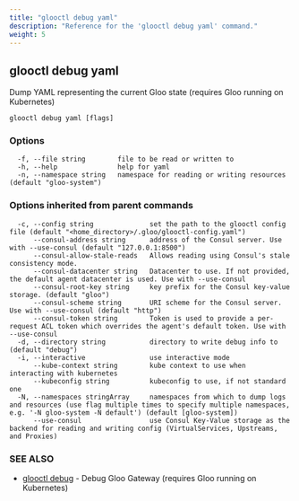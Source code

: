 ```yaml
---
title: "glooctl debug yaml"
description: "Reference for the 'glooctl debug yaml' command."
weight: 5
---
```

## glooctl debug yaml

Dump YAML representing the current Gloo state (requires Gloo running on Kubernetes)

```
glooctl debug yaml [flags]
```

### Options

```
  -f, --file string        file to be read or written to
  -h, --help               help for yaml
  -n, --namespace string   namespace for reading or writing resources (default "gloo-system")
```

### Options inherited from parent commands

```
  -c, --config string              set the path to the glooctl config file (default "<home_directory>/.gloo/glooctl-config.yaml")
      --consul-address string      address of the Consul server. Use with --use-consul (default "127.0.0.1:8500")
      --consul-allow-stale-reads   Allows reading using Consul's stale consistency mode.
      --consul-datacenter string   Datacenter to use. If not provided, the default agent datacenter is used. Use with --use-consul
      --consul-root-key string     key prefix for the Consul key-value storage. (default "gloo")
      --consul-scheme string       URI scheme for the Consul server. Use with --use-consul (default "http")
      --consul-token string        Token is used to provide a per-request ACL token which overrides the agent's default token. Use with --use-consul
  -d, --directory string           directory to write debug info to (default "debug")
  -i, --interactive                use interactive mode
      --kube-context string        kube context to use when interacting with kubernetes
      --kubeconfig string          kubeconfig to use, if not standard one
  -N, --namespaces stringArray     namespaces from which to dump logs and resources (use flag multiple times to specify multiple namespaces, e.g. '-N gloo-system -N default') (default [gloo-system])
      --use-consul                 use Consul Key-Value storage as the backend for reading and writing config (VirtualServices, Upstreams, and Proxies)
```

### SEE ALSO

* [glooctl debug](../glooctl_debug)	 - Debug Gloo Gateway (requires Gloo running on Kubernetes)


